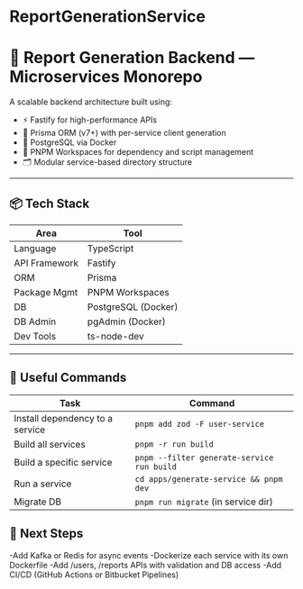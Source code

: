 # ReportGenerationService

# 🧱 Report Generation Backend — Microservices Monorepo

A scalable backend architecture built using:

- ⚡️ Fastify for high-performance APIs
- 🧬 Prisma ORM (v7+) with per-service client generation
- 🐘 PostgreSQL via Docker
- 🧰 PNPM Workspaces for dependency and script management
- 🗂 Modular service-based directory structure

---

## 📦 Tech Stack

| Area          | Tool                |
| ------------- | ------------------- |
| Language      | TypeScript          |
| API Framework | Fastify             |
| ORM           | Prisma              |
| Package Mgmt  | PNPM Workspaces     |
| DB            | PostgreSQL (Docker) |
| DB Admin      | pgAdmin (Docker)    |
| Dev Tools     | ts-node-dev         |

---

## 🧪 Useful Commands

| Task                            | Command                                    |
| ------------------------------- | ------------------------------------------ |
| Install dependency to a service | `pnpm add zod -F user-service`             |
| Build all services              | `pnpm -r run build`                        |
| Build a specific service        | `pnpm --filter generate-service run build` |
| Run a service                   | `cd apps/generate-service && pnpm dev`     |
| Migrate DB                      | `pnpm run migrate` (in service dir)        |

## 🔮 Next Steps

-Add Kafka or Redis for async events
-Dockerize each service with its own Dockerfile
-Add /users, /reports APIs with validation and DB access
-Add CI/CD (GitHub Actions or Bitbucket Pipelines)
